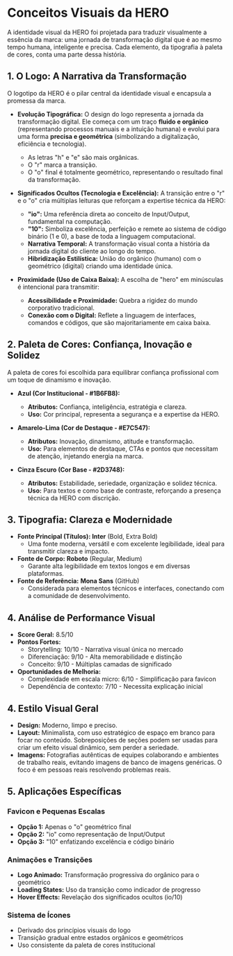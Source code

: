 # Conceitos Visuais da HERO

A identidade visual da HERO foi projetada para traduzir visualmente a essência da marca: uma jornada de transformação digital que é ao mesmo tempo humana, inteligente e precisa. Cada elemento, da tipografia à paleta de cores, conta uma parte dessa história.

## 1. O Logo: A Narrativa da Transformação

O logotipo da HERO é o pilar central da identidade visual e encapsula a promessa da marca.

*   **Evolução Tipográfica:** O design do logo representa a jornada da transformação digital. Ele começa com um traço **fluido e orgânico** (representando processos manuais e a intuição humana) e evolui para uma forma **precisa e geométrica** (simbolizando a digitalização, eficiência e tecnologia).
    *   As letras "h" e "e" são mais orgânicas.
    *   O "r" marca a transição.
    *   O "o" final é totalmente geométrico, representando o resultado final da transformação.

*   **Significados Ocultos (Tecnologia e Excelência):** A transição entre o "r" e o "o" cria múltiplas leituras que reforçam a expertise técnica da HERO:
    *   **"io":** Uma referência direta ao conceito de Input/Output, fundamental na computação.
    *   **"10":** Simboliza excelência, perfeição e remete ao sistema de código binário (1 e 0), a base de toda a linguagem computacional.
    *   **Narrativa Temporal:** A transformação visual conta a história da jornada digital do cliente ao longo do tempo.
    *   **Hibridização Estilística:** União do orgânico (humano) com o geométrico (digital) criando uma identidade única.

*   **Proximidade (Uso de Caixa Baixa):** A escolha de "hero" em minúsculas é intencional para transmitir:
    *   **Acessibilidade e Proximidade:** Quebra a rigidez do mundo corporativo tradicional.
    *   **Conexão com o Digital:** Reflete a linguagem de interfaces, comandos e códigos, que são majoritariamente em caixa baixa.

## 2. Paleta de Cores: Confiança, Inovação e Solidez

A paleta de cores foi escolhida para equilibrar confiança profissional com um toque de dinamismo e inovação.

*   **Azul (Cor Institucional - #1B6FB8):**
    *   **Atributos:** Confiança, inteligência, estratégia e clareza.
    *   **Uso:** Cor principal, representa a segurança e a expertise da HERO.

*   **Amarelo-Lima (Cor de Destaque - #E7C547):**
    *   **Atributos:** Inovação, dinamismo, atitude e transformação.
    *   **Uso:** Para elementos de destaque, CTAs e pontos que necessitam de atenção, injetando energia na marca.

*   **Cinza Escuro (Cor Base - #2D3748):**
    *   **Atributos:** Estabilidade, seriedade, organização e solidez técnica.
    *   **Uso:** Para textos e como base de contraste, reforçando a presença técnica da HERO com discrição.

## 3. Tipografia: Clareza e Modernidade

*   **Fonte Principal (Títulos): Inter** (Bold, Extra Bold)
    *   Uma fonte moderna, versátil e com excelente legibilidade, ideal para transmitir clareza e impacto.
*   **Fonte de Corpo:** **Roboto** (Regular, Medium)
    *   Garante alta legibilidade em textos longos e em diversas plataformas.
*   **Fonte de Referência:** **Mona Sans** (GitHub)
    *   Considerada para elementos técnicos e interfaces, conectando com a comunidade de desenvolvimento.

## 4. Análise de Performance Visual

*   **Score Geral:** 8.5/10
*   **Pontos Fortes:**
    *   Storytelling: 10/10 - Narrativa visual única no mercado
    *   Diferenciação: 9/10 - Alta memorabilidade e distinção
    *   Conceito: 9/10 - Múltiplas camadas de significado
*   **Oportunidades de Melhoria:**
    *   Complexidade em escala micro: 6/10 - Simplificação para favicon
    *   Dependência de contexto: 7/10 - Necessita explicação inicial

## 4. Estilo Visual Geral

*   **Design:** Moderno, limpo e preciso.
*   **Layout:** Minimalista, com uso estratégico de espaço em branco para focar no conteúdo. Sobreposições de seções podem ser usadas para criar um efeito visual dinâmico, sem perder a seriedade.
*   **Imagens:** Fotografias autênticas de equipes colaborando e ambientes de trabalho reais, evitando imagens de banco de imagens genéricas. O foco é em pessoas reais resolvendo problemas reais.

## 5. Aplicações Específicas

### Favicon e Pequenas Escalas
*   **Opção 1:** Apenas o "o" geométrico final
*   **Opção 2:** "io" como representação de Input/Output
*   **Opção 3:** "10" enfatizando excelência e código binário

### Animações e Transições
*   **Logo Animado:** Transformação progressiva do orgânico para o geométrico
*   **Loading States:** Uso da transição como indicador de progresso
*   **Hover Effects:** Revelação dos significados ocultos (io/10)

### Sistema de Ícones
*   Derivado dos princípios visuais do logo
*   Transição gradual entre estados orgânicos e geométricos
*   Uso consistente da paleta de cores institucional